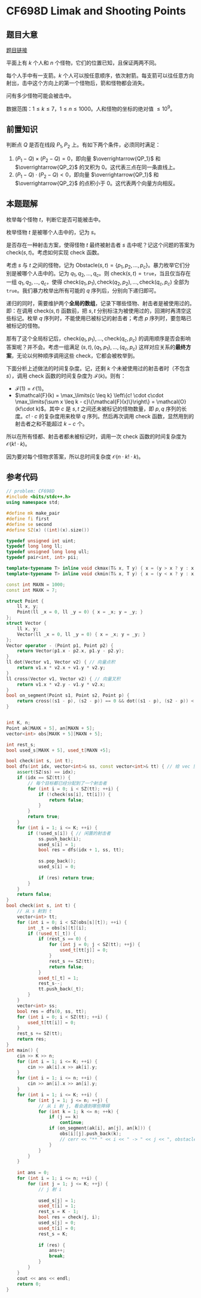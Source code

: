 # CF698D Limak and Shooting Points

## 题目大意

[题目链接](https://codeforces.com/contest/698/problem/D)

平面上有 $k$ 个人和 $n$ 个怪物，它们的位置已知，且保证两两不同。

每个人手中有一支箭。$k$ 个人可以按任意顺序，依次射箭。每支箭可以往任意方向射出，击中这个方向上的第一个怪物后，箭和怪物都会消失。

问有多少怪物可能会被击中。

数据范围：$1\leq k\leq 7$，$1\leq n\leq 1000$。人和怪物的坐标的绝对值 $\leq 10^9$。

## 前置知识

判断点 $Q$ 是否在线段 $P_1, P_2$ 上。有如下两个条件，必须同时满足：

1. $(P_1 - Q) \times (P_2 - Q) = 0$，即向量 $\overrightarrow{QP_1}$ 和 $\overrightarrow{QP_2}$ 的叉积为 $0$。这代表三点在同一条直线上。
2. $(P_1 - Q)\cdot (P_2 - Q) < 0$，即向量 $\overrightarrow{QP_1}$ 和 $\overrightarrow{QP_2}$ 的点积小于 $0$。这代表两个向量方向相反。

## 本题题解

枚举每个怪物 $t$，判断它是否可能被击中。

枚举怪物 $t$ 是被哪个人击中的，记为 $s$。

是否存在一种射击方案，使得怪物 $t$ 最终被射击者 $s$ 击中呢？记这个问题的答案为 $\mathrm{check}(s,t)$。考虑如何实现 $\mathrm{check}$ 函数。

考虑 $s$ 与 $t$ 之间的怪物，记为 $\mathrm{Obstacle}(s, t) = \{p_1, p_2, \dots, p_c\}$。暴力枚举它们分别是被哪个人击中的。记为 $q_1, q_2, \dots, q_c$。则 $\mathrm{check}(s,t) = \texttt{true}$，当且仅当存在一组 $q_1, q_2,\dots , q_c$，使得 $\mathrm{check}(q_1,p_1), \mathrm{check}(q_2,p_2), \dots ,\mathrm{check}(q_c,p_c)$ 全部为 $\texttt{true}$。我们暴力枚举出所有可能的 $q$ 序列后，分别向下递归即可。

递归的同时，需要维护两个**全局的数组**，记录下哪些怪物、射击者是被使用过的。即：在调用 $\mathrm{check}(s,t)$ 函数前，把 $s, t$ 分别标注为被使用过的，回溯时再清空这些标记。枚举 $q$ 序列时，不能使用已被标记的射击者；考虑 $p$ 序列时，要忽略已被标记的怪物。

那有了这个全局标记后，$\mathrm{check}(q_1, p_1), \dots, \mathrm{check}(q_c, p_c)$ 的调用顺序是否会影响答案呢？并不会。考虑一组满足 $(s, t), (q_1, p_1), \dots, (q_c, p_c)$ 这样对应关系的**最终方案**，无论以何种顺序调用这些 $\mathrm{check}$，它都会被枚举到。

下面分析上述做法的时间复杂度。记，还剩 $k$ 个未被使用过的射击者时（不包含 $s$），调用 $\mathrm{check}$ 函数的时间复杂度为 $\mathcal{F}(k)$。则有：

- $\mathcal{F}(1) = \mathcal{O}(1)$。
- $\mathcal{F}(k) = \max_\limits{c \leq k} \left\{c! \cdot c\cdot \max_\limits{\sum x \leq k - c}\{\mathcal{F}(x)\}\right\} = \mathcal{O}(k!\cdot k)$。其中 $c$ 是 $s, t$ 之间还未被标记的怪物数量，即 $p, q$ 序列的长度。$c!\cdot c$ 的复杂度用来枚举 $q$ 序列。然后再次调用 $\mathrm{check}$ 函数，显然用到的射击者之和不能超过 $k - c$ 个。

所以在所有怪都、射击者都未被标记时，调用一次 $\mathrm{check}$ 函数的时间复杂度为 $\mathcal{O}(k!\cdot k)$。

因为要对每个怪物求答案，所以总时间复杂度 $\mathcal{O}(n\cdot k!\cdot k)$。

## 参考代码

```cpp
// problem: CF698D
#include <bits/stdc++.h>
using namespace std;

#define mk make_pair
#define fi first
#define se second
#define SZ(x) ((int)(x).size())

typedef unsigned int uint;
typedef long long ll;
typedef unsigned long long ull;
typedef pair<int, int> pii;

template<typename T> inline void ckmax(T& x, T y) { x = (y > x ? y : x); }
template<typename T> inline void ckmin(T& x, T y) { x = (y < x ? y : x); }

const int MAXN = 1000;
const int MAXK = 7;

struct Point {
	ll x, y;
	Point(ll _x = 0, ll _y = 0) { x = _x; y = _y; }
};
struct Vector {
	ll x, y;
	Vector(ll _x = 0, ll _y = 0) { x = _x; y = _y; }
};
Vector operator - (Point p1, Point p2) {
	return Vector(p1.x - p2.x, p1.y - p2.y);
}
ll dot(Vector v1, Vector v2) { // 向量点积
	return v1.x * v2.x + v1.y * v2.y;
}
ll cross(Vector v1, Vector v2) { // 向量叉积
	return v1.x * v2.y - v1.y * v2.x;
}
bool on_segment(Point s1, Point s2, Point p) {
	return cross((s1 - p), (s2 - p)) == 0 && dot((s1 - p), (s2 - p)) < 0;
}


int K, n;
Point ak[MAXK + 5], an[MAXN + 5];
vector<int> obs[MAXK + 5][MAXN + 5];

int rest_s;
bool used_s[MAXK + 5], used_t[MAXN +5];

bool check(int s, int t);
bool dfs(int idx, vector<int>& ss, const vector<int>& tt) { // 给 vec 里每个目标分配一个射击者
	assert(SZ(ss) == idx);
	if (idx == SZ(tt)) {
		// 每个目标都已经分配到了一个射击者
		for (int i = 0; i < SZ(tt); ++i) {
			if (!check(ss[i], tt[i])) {
				return false;
			}
		}
		return true;
	}
	for (int i = 1; i <= K; ++i) {
		if (!used_s[i]) { // 闲置的射击者
			ss.push_back(i);
			used_s[i] = 1;
			bool res = dfs(idx + 1, ss, tt);
			
			ss.pop_back();
			used_s[i] = 0;
			
			if (res) return true;
		}
	}
	return false;
}
bool check(int s, int t) {
	// 从 s 射到 t
	vector<int> tt;
	for (int i = 0; i < SZ(obs[s][t]); ++i) {
		int _t = obs[s][t][i];
		if (!used_t[_t]) {
			if (rest_s == 0) {
				for (int j = 0; j < SZ(tt); ++j) {
					used_t[tt[j]] = 0;
				}
				rest_s += SZ(tt);
				return false;
			}
			used_t[_t] = 1;
			rest_s--;
			tt.push_back(_t);
		}
	}
	vector<int> ss;
	bool res = dfs(0, ss, tt);
	for (int i = 0; i < SZ(tt); ++i) {
		used_t[tt[i]] = 0;
	}
	rest_s += SZ(tt);
	return res;
}
int main() {
	cin >> K >> n;
	for (int i = 1; i <= K; ++i) {
		cin >> ak[i].x >> ak[i].y;
	}
	for (int i = 1; i <= n; ++i) {
		cin >> an[i].x >> an[i].y;
	}
	for (int i = 1; i <= K; ++i) {
		for (int j = 1; j <= n; ++j) {
			// 从 i 射 j, 看会遇到哪些障碍
			for (int k = 1; k <= n; ++k) {
				if (j == k)
					continue;
				if (on_segment(ak[i], an[j], an[k])) {
					obs[i][j].push_back(k);
					// cerr << "** " << i << " -> " << j << ", obstacle " << k << endl;
				}
			}
		}
	}
	
	int ans = 0;
	for (int i = 1; i <= n; ++i) {
		for (int j = 1; j <= K; ++j) {
			// j 射 i
			
			used_s[j] = 1;
			used_t[i] = 1;
			rest_s = K - 1;
			bool res = check(j, i);
			used_s[j] = 0;
			used_t[i] = 0;
			rest_s = K;
			
			if (res) {
				ans++;
				break;
			}
		}
	}
	cout << ans << endl;
	return 0;
}
```

